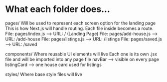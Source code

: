 # What each folder does...

pages/
Will be used to represent each screen option for the landing page
This is how Next.js will handle routing. Each file inside becomes a route.
File: pages/index.js --> URL: / (Landing Page)
File: pages/add-house.js --> URL: /add-house
File: pages/listings.js --> URL: /listings
File: pages/saved.js --> URL: /saved

components/
Where reusable UI elements will live
Each one is its own .jsx file and will be imported into any page file
navBar --> visible on every page
listingCard --> one house card used for listings

styles/
Where base style files will live

